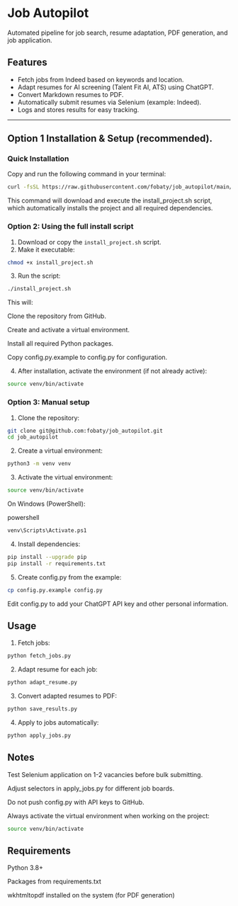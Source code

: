 # Job Autopilot

Automated pipeline for job search, resume adaptation, PDF generation, and job application.

## Features
- Fetch jobs from Indeed based on keywords and location.
- Adapt resumes for AI screening (Talent Fit AI, ATS) using ChatGPT.
- Convert Markdown resumes to PDF.
- Automatically submit resumes via Selenium (example: Indeed).
- Logs and stores results for easy tracking.

---

## Option 1 Installation & Setup (recommended).
###  Quick Installation

Copy and run the following command in your terminal:
```bash
curl -fsSL https://raw.githubusercontent.com/fobaty/job_autopilot/main/install_project.sh | bash
```

This command will download and execute the install_project.sh script, which automatically installs the project and all required dependencies.

### Option 2: Using the full install script 

1. Download or copy the `install_project.sh` script.
2. Make it executable:

```bash
chmod +x install_project.sh
 ```
3. Run the script:

```bash
./install_project.sh
 ```
This will:

Clone the repository from GitHub.

Create and activate a virtual environment.

Install all required Python packages.

Copy config.py.example to config.py for configuration.

4. After installation, activate the environment (if not already active):

```bash
source venv/bin/activate
 ```
###  Option 3: Manual setup
1. Clone the repository:

```bash
git clone git@github.com:fobaty/job_autopilot.git
cd job_autopilot
 ```
2. Create a virtual environment:

```bash
python3 -m venv venv
```
3. Activate the virtual environment:
 
```bash
source venv/bin/activate
```
On Windows (PowerShell):

powershell
```bash
venv\Scripts\Activate.ps1
```
4. Install dependencies:

```bash
pip install --upgrade pip
pip install -r requirements.txt
```
5. Create config.py from the example:

```bash
cp config.py.example config.py
```
Edit config.py to add your ChatGPT API key and other personal information.

## Usage
1. Fetch jobs:

```bash
python fetch_jobs.py
```
2. Adapt resume for each job:

```bash
python adapt_resume.py
```
3. Convert adapted resumes to PDF:

```bash
python save_results.py
```
4. Apply to jobs automatically:

```bash
python apply_jobs.py
```
## Notes
Test Selenium application on 1-2 vacancies before bulk submitting.

Adjust selectors in apply_jobs.py for different job boards.

Do not push config.py with API keys to GitHub.

Always activate the virtual environment when working on the project:

```bash
source venv/bin/activate
```
## Requirements
Python 3.8+

Packages from requirements.txt

wkhtmltopdf installed on the system (for PDF generation)
